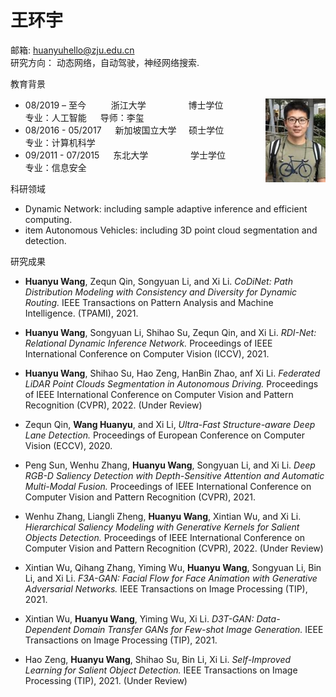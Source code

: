 # 王环宇  

邮箱: huanyuhello@zju.edu.cn	&nbsp;    	
研究方向： 动态网络，自动驾驶，神经网络搜索.

教育背景   
* 08/2019 – 至今  &emsp; &emsp; 	<img src="huanyu.png" width="20%" align='right'>浙江大学&nbsp;&nbsp;&emsp;&emsp;&emsp;&emsp; 博士学位&emsp;&nbsp; <br> 专业：人工智能  &emsp; 导师：李玺 <br>
* 08/2016 - 05/2017 &emsp;	新加坡国立大学 &nbsp;&nbsp;&nbsp;	硕士学位 &emsp; <br>	专业：计算机科学 <br>
* 09/2011 - 07/2015 &emsp;	东北大学	&nbsp;&emsp;&emsp;&emsp;&emsp;  学士学位	 &emsp; <br>专业：信息安全

科研领域
    
* Dynamic Network: including sample adaptive inference and efficient computing.
* item Autonomous Vehicles: including 3D point cloud segmentation and detection.

研究成果
    
* **Huanyu Wang**, Zequn Qin, Songyuan Li, and Xi Li. *CoDiNet: Path Distribution Modeling with Consistency and Diversity for Dynamic Routing.* IEEE Transactions on Pattern Analysis and Machine Intelligence. (TPAMI), 2021.

* **Huanyu Wang**, Songyuan Li, Shihao Su, Zequn Qin, and Xi Li. *RDI-Net: Relational Dynamic Inference Network.* Proceedings of IEEE International Conference on Computer Vision (ICCV), 2021. 

* **Huanyu Wang**, Shihao Su, Hao Zeng, HanBin Zhao, anf Xi Li. *Federated LiDAR Point Clouds Segmentation in Autonomous Driving.* Proceedings of IEEE International Conference on Computer Vision and Pattern Recognition (CVPR), 2022. (Under Review)

* Zequn Qin, **Wang Huanyu**, and Xi Li, *Ultra-Fast Structure-aware Deep Lane Detection.* Proceedings of European Conference on Computer Vision (ECCV), 2020.

* Peng Sun, Wenhu Zhang, **Huanyu Wang**, Songyuan Li, and Xi Li. *Deep RGB-D Saliency Detection with Depth-Sensitive Attention and Automatic Multi-Modal Fusion.* Proceedings of IEEE International Conference on Computer Vision and Pattern Recognition (CVPR), 2021.

* Wenhu Zhang, Liangli Zheng, **Huanyu Wang**, Xintian Wu, and Xi Li. *Hierarchical Saliency Modeling with Generative Kernels for Salient Objects Detection.* Proceedings of IEEE International Conference on Computer Vision and Pattern Recognition (CVPR), 2022. (Under Review)

* Xintian Wu, Qihang Zhang, Yiming Wu, **Huanyu Wang**, Songyuan Li, Bin Li, and Xi Li. *F3A-GAN: Facial Flow for Face Animation with Generative Adversarial Networks.* IEEE Transactions on Image Processing (TIP), 2021.

* Xintian Wu, **Huanyu Wang**, Yiming Wu, Xi Li. *D3T-GAN: Data-Dependent Domain Transfer GANs for Few-shot Image Generation.* IEEE Transactions on Image Processing (TIP), 2021. 

* Hao Zeng, **Huanyu Wang**, Shihao Su, Bin Li, Xi Li. *Self-Improved Learning for Salient Object Detection.* IEEE Transactions on Image Processing (TIP), 2021. (Under Review)
	
